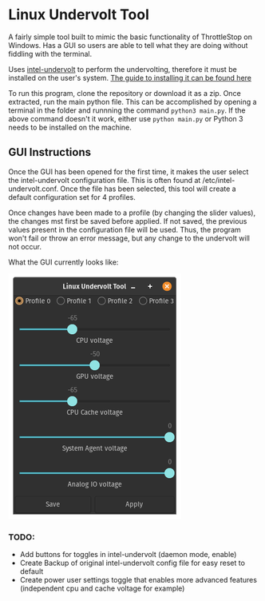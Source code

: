 # Linux Undervolt Tool

A fairly simple tool built to mimic the basic functionality of ThrottleStop on Windows. Has a GUI so users are able to tell what they are doing without fiddling with the terminal.

Uses <a href="https://github.com/kitsunyan/intel-undervolt">intel-undervolt</a> to perform the undervolting, therefore it must be installed on the user's system. <a href="https://github.com/kitsunyan/intel-undervolt/blob/master/README.md">The guide to installing it can be found here</a>

To run this program, clone the repository or download it as a zip. Once extracted, run the main python file. This can be accomplished by opening a terminal in the folder and runnning the command `python3 main.py`. If the above command doesn't it work, either use `python main.py` or Python 3 needs to be installed on the machine. 

## GUI Instructions
Once the GUI has been opened for the first time, it makes the user select the intel-undervolt configuration file. This is often found at /etc/intel-undervolt.conf. Once the file has been selected, this tool will create a default configuration set for 4 profiles. 

Once changes have been made to a profile (by changing the slider values), the changes mst first be saved before applied. If not saved, the previous values present in the configuration file will be used. Thus, the program won't fail or throw an error message, but any change to the undervolt will not occur.

What the GUI currently looks like:


<img src="images/undervolt-tool-gui.png"></img>

### TODO:

* Add buttons for toggles in intel-undervolt (daemon mode, enable)
* Create Backup of original intel-undervolt config file for easy reset to default
* Create power user settings toggle that enables more advanced features (independent cpu and cache voltage for example)